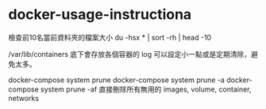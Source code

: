 # docker-usage-instructiona

檢查前10名當前資料夾的檔案大小
du -hsx * | sort -rh | head -10

/var/lib/containers 底下會存放各個容器的 log 可以設定小一點或是定期清除，避免太多。

docker-compose system prune 
docker-compose system prune -a 
docker-compose system prune -af 直接刪除所有無用的 images, volume, container,
networks


